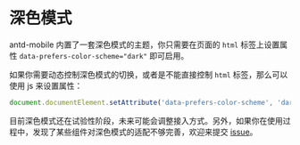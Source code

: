 # 深色模式 <Experimental></Experimental>

antd-mobile 内置了一套深色模式的主题，你只需要在页面的 `html` 标签上设置属性 `data-prefers-color-scheme="dark"` 即可启用。

如果你需要动态控制深色模式的切换，或者是不能直接控制 `html` 标签，那么可以使用 js 来设置属性：

```js
document.documentElement.setAttribute('data-prefers-color-scheme', 'dark')
```

目前深色模式还在试验性阶段，未来可能会调整接入方式。另外，如果你在使用过程中，发现了某些组件对深色模式的适配不够完善，欢迎来提交 [issue](https://github.com/ant-design/ant-design-mobile/issues/new/choose)。

<code src="../../src/global/demos/dark-mode/demo1.tsx"></code>
